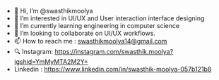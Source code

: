 - 👋 Hi, I’m @swasthikmoolya
- 🤔 I’m interested in UI/UX and User interaction interface designing
- 🌱 I’m currently learning engineering in computer science
- 👀 I’m looking to collaborate on UI/UX workflows.
- 📫 How to reach me : swasthikmoolya14@gmail.com
- 🔍 Instagram: https://instagram.com/swasthik.moolya?igshid=YmMyMTA2M2Y=
-  Linkedin : https://www.linkedin.com/in/swasthik-moolya-057b121b8

<!---
swasthikmoolya/swasthikmoolya is a ✨ special ✨ repository because its `README.md` (this file) appears on your GitHub profile.
You can click the Preview link to take a look at your changes.
--->
